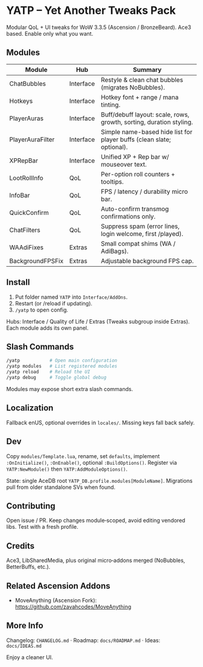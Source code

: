 ﻿# YATP – Yet Another Tweaks Pack

Modular QoL + UI tweaks for WoW 3.3.5 (Ascension / BronzeBeard). Ace3 based. Enable only what you want.

## Modules

| Module | Hub | Summary |
|--------|-----|---------|
| ChatBubbles | Interface | Restyle & clean chat bubbles (migrates NoBubbles). |
| Hotkeys | Interface | Hotkey font + range / mana tinting. |
| PlayerAuras | Interface | Buff/debuff layout: scale, rows, growth, sorting, duration styling. |
| PlayerAuraFilter | Interface | Simple name-based hide list for player buffs (clean slate; optional). |
| XPRepBar | Interface | Unified XP + Rep bar w/ mouseover text. |
| LootRollInfo | QoL | Per-option roll counters + tooltips. |
| InfoBar | QoL | FPS / latency / durability micro bar. |
| QuickConfirm | QoL | Auto-confirm transmog confirmations only. |
| ChatFilters | QoL | Suppress spam (error lines, login welcome, first /played). |
| WAAdiFixes | Extras | Small compat shims (WA / AdiBags). |
| BackgroundFPSFix | Extras | Adjustable background FPS cap. |

## Install

1. Put folder named `YATP` into `Interface/AddOns`.
2. Restart (or /reload if updating).
3. `/yatp` to open config.

Hubs: Interface / Quality of Life / Extras (Tweaks subgroup inside Extras). Each module adds its own panel.

## Slash Commands

```bash
/yatp           # Open main configuration
/yatp modules   # List registered modules
/yatp reload    # Reload the UI
/yatp debug     # Toggle global debug
```

Modules may expose short extra slash commands.

## Localization

Fallback enUS, optional overrides in `locales/`. Missing keys fall back safely.

## Dev

Copy `modules/Template.lua`, rename, set `defaults`, implement `:OnInitialize()`, `:OnEnable()`, optional `:BuildOptions()`. Register via `YATP:NewModule()` then `YATP:AddModuleOptions()`.

State: single AceDB root `YATP_DB.profile.modules[ModuleName]`. Migrations pull from older standalone SVs when found.

## Contributing

Open issue / PR. Keep changes module‑scoped, avoid editing vendored libs. Test with a fresh profile.

## Credits

Ace3, LibSharedMedia, plus original micro‑addons merged (NoBubbles, BetterBuffs, etc.).

## Related Ascension Addons

- MoveAnything (Ascension Fork): <https://github.com/zavahcodes/MoveAnything>

## More Info

Changelog: `CHANGELOG.md` · Roadmap: `docs/ROADMAP.md` · Ideas: `docs/IDEAS.md`

Enjoy a cleaner UI.
